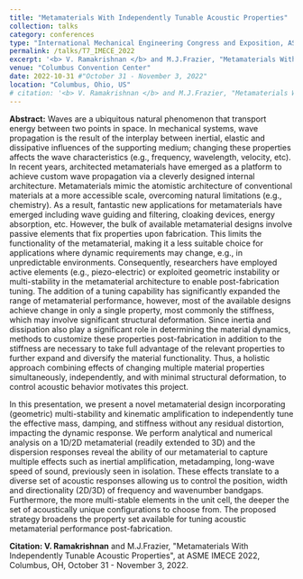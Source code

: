 ```yaml
---
title: "Metamaterials With Independently Tunable Acoustic Properties"
collection: talks
category: conferences
type: "International Mechanical Engineering Congress and Exposition, ASME"
permalink: /talks/T7_IMECE_2022
excerpt: '<b> V. Ramakrishnan </b> and M.J.Frazier, "Metamaterials With Independently Tunable Acoustic Properties", at ASME IMECE 2022.'
venue: "Columbus Convention Center"
date: 2022-10-31 #"October 31 - November 3, 2022"
location: "Columbus, Ohio, US"
# citation: '<b> V. Ramakrishnan </b> and M.J.Frazier, "Metamaterials With Independently Tunable Acoustic Properties", at ASME IMECE 2022, Columbus, OH, October 31 - November 3, 2022.'
---
```


**Abstract:** Waves are a ubiquitous natural phenomenon that transport energy between two points in space. In mechanical systems, wave propagation is the result of the interplay between inertial, elastic and dissipative influences of the supporting medium; changing these properties affects the wave characteristics (e.g., frequency, wavelength, velocity, etc). In recent years, architected metamaterials have emerged as a platform to achieve custom wave propagation via a cleverly designed internal architecture. Metamaterials mimic the atomistic architecture of conventional materials at a more accessible scale, overcoming natural limitations (e.g., chemistry). As a result, fantastic new applications for metamaterials have emerged including wave guiding and filtering, cloaking devices, energy absorption, etc. However, the bulk of available metamaterial designs involve passive elements that fix properties upon fabrication. This limits the functionality of the metamaterial, making it a less suitable choice for applications where dynamic requirements may change, e.g., in unpredictable environments. Consequently, researchers have employed active elements (e.g., piezo-electric) or exploited geometric instability or multi-stability in the metamaterial architecture to enable post-fabrication tuning. The addition of a tuning capability has significantly expanded the range of metamaterial performance, however, most of the available designs achieve change in only a single property, most commonly the stiffness, which may involve significant structural deformation. Since inertia and dissipation also play a significant role in determining the material dynamics, methods to customize these properties post-fabrication in addition to the stiffness are necessary to take full advantage of the relevant properties to further expand and diversify the material functionality. Thus, a holistic approach combining effects of changing multiple material properties simultaneously, independently, and with minimal structural deformation, to control acoustic behavior motivates this project.

In this presentation, we present a novel metamaterial design incorporating (geometric) multi-stability and kinematic amplification to independently tune the effective mass, damping, and stiffness without any residual distortion, impacting the dynamic response. We perform analytical and numerical analysis on a 1D/2D metamaterial (readily extended to 3D) and the dispersion responses reveal the ability of our metamaterial to capture multiple effects such as inertial amplification, metadamping, long-wave speed of sound, previously seen in isolation. These effects translate to a diverse set of acoustic responses allowing us to control the position, width and directionality (2D/3D) of frequency and wavenumber bandgaps. Furthermore, the more multi-stable elements in the unit cell, the deeper the set of acoustically unique configurations to choose from. The proposed strategy broadens the property set available for tuning acoustic metamaterial performance post-fabrication.

**Citation: V. Ramakrishnan** and M.J.Frazier, "Metamaterials With Independently Tunable Acoustic Properties", at ASME IMECE 2022, Columbus, OH, October 31 - November 3, 2022.